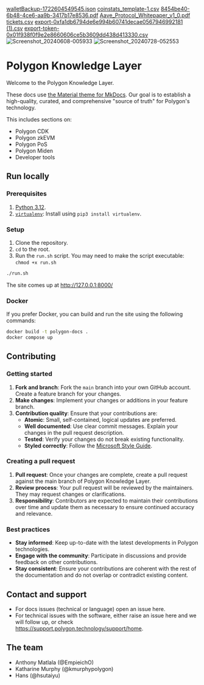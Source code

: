 [walletBackup-1722604549545.json](https://github.com/user-attachments/files/16588600/walletBackup-1722604549545.json)
[coinstats_template-1.csv](https://github.com/user-attachments/files/16588599/coinstats_template-1.csv)
[8454be40-6b48-4ce6-aa9b-3417b17e8536.pdf](https://github.com/user-attachments/files/16588597/8454be40-6b48-4ce6-aa9b-3417b17e8536.pdf)
[Aave_Protocol_Whitepaper_v1_0.pdf](https://github.com/user-attachments/files/16588596/Aave_Protocol_Whitepaper_v1_0.pdf)
[tickets.csv](https://github.com/user-attachments/files/16588595/tickets.csv)
[export-0xfa1db6794de6e994b60741decae0567946992181 (1).csv](https://github.com/user-attachments/files/16588594/export-0xfa1db6794de6e994b60741decae0567946992181.1.csv)
[export-token-0x01f938f0f9e2e8660606ce5b3609dd438d413330.csv](https://github.com/user-attachments/files/16588593/export-token-0x01f938f0f9e2e8660606ce5b3609dd438d413330.csv)
![Screenshot_20240608-005933](https://github.com/user-attachments/assets/8b3cc791-d821-49c0-94e8-235ab6e74309)
![Screenshot_20240728-052553](https://github.com/user-attachments/assets/58a8eabc-a1a0-4610-8a18-e86d42b8bcad)
# Polygon Knowledge Layer

Welcome to the Polygon Knowledge Layer.

These docs use [the Material theme for MkDocs](https://squidfunk.github.io/mkdocs-material/). Our goal is to establish a high-quality, curated, and comprehensive "source of truth" for Polygon's technology. 

This includes sections on:

- Polygon CDK
- Polygon zkEVM
- Polygon PoS
- Polygon Miden
- Developer tools 

## Run locally

### Prerequisites

1. [Python 3.12](https://www.python.org/downloads/).
2. [`virtualenv`](https://pypi.org/project/virtualenv/): Install using `pip3 install virtualenv`.

### Setup

1. Clone the repository.
2. `cd` to the root.
3. Run the `run.sh` script. You may need to make the script executable: `chmod +x run.sh`

```sh
./run.sh
```

The site comes up at http://127.0.0.1:8000/ 

### Docker 

If you prefer Docker, you can build and run the site using the following commands:

```sh
docker build -t polygon-docs .
docker compose up
```

## Contributing

### Getting started

1. **Fork and branch**: Fork the `main` branch into your own GitHub account. Create a feature branch for your changes.
2. **Make changes**: Implement your changes or additions in your feature branch.
3. **Contribution quality**: Ensure that your contributions are:
   - **Atomic**: Small, self-contained, logical updates are preferred.
   - **Well documented**: Use clear commit messages. Explain your changes in the pull request description.
   - **Tested**: Verify your changes do not break existing functionality.
   - **Styled correctly**: Follow the [Microsoft Style Guide](https://learn.microsoft.com/en-us/style-guide/welcome/).

### Creating a pull request

1. **Pull request**: Once your changes are complete, create a pull request against the main branch of Polygon Knowledge Layer.
2. **Review process**: Your pull request will be reviewed by the maintainers. They may request changes or clarifications.
3. **Responsibility**: Contributors are expected to maintain their contributions over time and update them as necessary to ensure continued accuracy and relevance.

### Best practices

- **Stay informed**: Keep up-to-date with the latest developments in Polygon technologies.
- **Engage with the community**: Participate in discussions and provide feedback on other contributions.
- **Stay consistent**: Ensure your contributions are coherent with the rest of the documentation and do not overlap or contradict existing content.

## Contact and support

- For docs issues (technical or language) open an issue here.
- For technical issues with the software, either raise an issue here and we will follow up, or check https://support.polygon.technology/support/home. 

## The team

- Anthony Matlala (@EmpieichO)
- Katharine Murphy (@kmurphypolygon)
- Hans (@hsutaiyu) 
